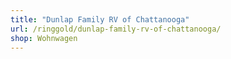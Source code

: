 ```yaml
---
title: "Dunlap Family RV of Chattanooga"
url: /ringgold/dunlap-family-rv-of-chattanooga/
shop: Wohnwagen
---
```

